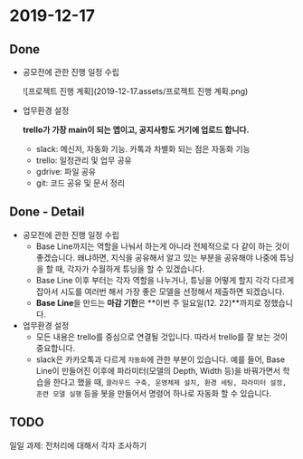 # 2019-12-17



## Done

- 공모전에 관한 진행 일정 수립

  ![프로젝트 진행 계획](2019-12-17.assets/프로젝트 진행 계획.png)

- 업무환경 설정

  **trello가 가장 main이 되는 앱이고, 공지사항도 거기에 업로드 합니다.**

  - slack: 메신저, 자동화 기능. 카톡과 차별화 되는 점은 자동화 기능
  - trello: 일정관리 및 업무 공유
  - gdrive: 파일 공유
  - git: 코드 공유 및 문서 정리



## Done - Detail

- 공모전에 관한 진행 일정 수립
  - Base Line까지는 역할을 나눠서 하는게 아니라 전체적으로 다 같이 하는 것이 좋겠습니다. 왜냐하면, 지식을 공유해서 알고 있는 부분을 공유해야 나중에 튜닝을 할 때, 각자가 수월하게 튜닝을 할 수 있겠습니다.
  - Base Line 이후 부터는 각자 역할을 나누거나, 튜닝을 어떻게 할지 각각 다르게 잡아서 시도를 여러번 해서 가장 좋은 모델을 선정해서 제출하면 되겠습니다.
  - **Base Line**을 만드는 **마감 기한**은 **이번 주 일요일(12. 22)**까지로 정했습니다.
- 업무환경 설정
  - 모든 내용은 trello를 중심으로 연결될 것입니다. 따라서 trello를 잘 보는 것이 중요합니다.
  - slack은 카카오톡과 다르게 `자동화`에 관한 부분이 있습니다. 예를 들어, Base Line이 만들어진 이후에 파라미터(모델의 Depth, Width 등)을 바꿔가면서 학습을 한다고 했을 때, `클라우드 구축, 운영체제 설치, 환경 세팅, 파라미터 설정, 훈련 모델 실행` 등을 봇을 만들어서 명령어 하나로 자동화 할 수 있습니다.



## TODO

일일 과제: 전처리에 대해서 각자 조사하기

